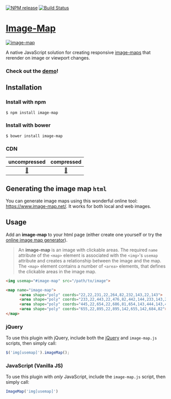 [![NPM release](https://img.shields.io/npm/v/image-map.svg)](https://www.npmjs.com/package/image-map)
[![Build Status](https://travis-ci.org/clarketm/image-map.svg?branch=master)](https://travis-ci.org/clarketm/image-map)

# [Image-Map](https://www.travismclarke.com/imagemap/) 

[![image-map](https://www.travismclarke.com/imagemap/image-map-yellow.png "image-map")](https://www.travismclarke.com/imagemap/)

A native JavaScript solution for creating responsive [image-maps](https://en.wikipedia.org/wiki/Image_map) that rerender on image or viewport changes.

### Check out the **[demo](https://www.travismclarke.com/imagemap/)**! 

## Installation

### Install with npm
```shell
$ npm install image-map
```

### Install with bower
```shell
$ bower install image-map
```

### CDN
| uncompressed | compressed |
| :----------: | :--------: |
| [🔗](https://unpkg.com/image-map/image-map.js)  |  [🔗](https://unpkg.com/image-map/image-map.min.js)  |

## Generating the image map `html`
You can generate image maps using this wonderful online tool: https://www.image-map.net/. It works for both local and web images. 

## Usage
Add an **image-map** to your html page (either create one yourself or try the [online image map generator](https://www.image-map.net/)). 
> An **image-map** is an image with clickable areas. The required `name` attribute of the `<map>` element is associated with the `<img>`'s `usemap` attribute and creates a relationship between the image and the map. The `<map>` element contains a number of `<area>` elements, that defines the clickable areas in the image map.

```html
<img usemap="#image-map" src="/path/to/image">

<map name="image-map">
      <area shape="poly" coords="22,22,231,22,264,82,232,143,22,143">
      <area shape="poly" coords="233,22,443,22,476,82,442,144,233,143,264,82">
      <area shape="poly" coords="445,22,654,22,686,81,654,143,444,143,475,82">
      <area shape="poly" coords="655,22,895,22,895,142,655,142,684,82">
</map>
```

### jQuery
To use this plugin with jQuery, include both the [jQuery](https://jquery.com/) and `image-map.js` scripts, then simply call:
```js
$('img[usemap]').imageMap();
```

### JavaScript (Vanilla JS)
To use this plugin with *only* JavaScript, include the `image-map.js` script, then simply call:
```js
ImageMap('img[usemap]')
```
